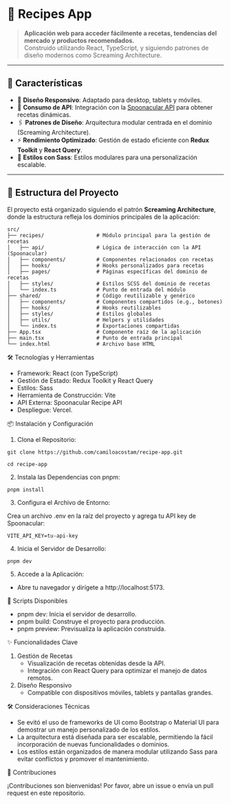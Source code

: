 # 🍴 Recipes App

> **Aplicación web para acceder fácilmente a recetas, tendencias del mercado y productos recomendados.**  
> Construido utilizando React, TypeScript, y siguiendo patrones de diseño modernos como Screaming Architecture.

---

## 🚀 Características

- 📱 **Diseño Responsivo**: Adaptado para desktop, tablets y móviles.
- 📡 **Consumo de API**: Integración con la [Spoonacular API](https://spoonacular.com/food-api/docs) para obtener recetas dinámicas.
- 🖇️ **Patrones de Diseño**: Arquitectura modular centrada en el dominio (Screaming Architecture).
- ⚡ **Rendimiento Optimizado**: Gestión de estado eficiente con **Redux Toolkit** y **React Query**.
- 🎨 **Estilos con Sass**: Estilos modulares para una personalización escalable.

---

## 📂 Estructura del Proyecto

El proyecto está organizado siguiendo el patrón **Screaming Architecture**, donde la estructura refleja los dominios principales de la aplicación:

```plaintext
src/
├── recipes/                 # Módulo principal para la gestión de recetas
│   ├── api/                 # Lógica de interacción con la API (Spoonacular)
│   ├── components/          # Componentes relacionados con recetas
│   ├── hooks/               # Hooks personalizados para recetas
│   ├── pages/               # Páginas específicas del dominio de recetas
│   ├── styles/              # Estilos SCSS del dominio de recetas
│   └── index.ts             # Punto de entrada del módulo
├── shared/                  # Código reutilizable y genérico
│   ├── components/          # Componentes compartidos (e.g., botones)
│   ├── hooks/               # Hooks reutilizables
│   ├── styles/              # Estilos globales
│   ├── utils/               # Helpers y utilidades
│   └── index.ts             # Exportaciones compartidas
├── App.tsx                  # Componente raíz de la aplicación
├── main.tsx                 # Punto de entrada principal
└── index.html               # Archivo base HTML
```

🛠️ Tecnologías y Herramientas

- Framework: React (con TypeScript)
- Gestión de Estado: Redux Toolkit y React Query
- Estilos: Sass
- Herramienta de Construcción: Vite
- API Externa: Spoonacular Recipe API
- Despliegue: Vercel.

📦 Instalación y Configuración

1. Clona el Repositorio:

```
git clone https://github.com/camiloacostam/recipe-app.git
```

```
cd recipe-app
```

2. Instala las Dependencias con pnpm:

```
pnpm install
```

3. Configura el Archivo de Entorno:

Crea un archivo .env en la raíz del proyecto y agrega tu API key de Spoonacular:

```
VITE_API_KEY=tu-api-key
```

4. Inicia el Servidor de Desarrollo:

```
pnpm dev
```

5. Accede a la Aplicación:

- Abre tu navegador y dirígete a http://localhost:5173.

📄 Scripts Disponibles

- pnpm dev: Inicia el servidor de desarrollo.
- pnpm build: Construye el proyecto para producción.
- pnpm preview: Previsualiza la aplicación construida.

✨ Funcionalidades Clave

1. Gestión de Recetas
   - Visualización de recetas obtenidas desde la API.
   - Integración con React Query para optimizar el manejo de datos remotos.
2. Diseño Responsivo
   - Compatible con dispositivos móviles, tablets y pantallas grandes.

🛠️ Consideraciones Técnicas

- Se evitó el uso de frameworks de UI como Bootstrap o Material UI para demostrar un manejo personalizado de los estilos.
- La arquitectura está diseñada para ser escalable, permitiendo la fácil incorporación de nuevas funcionalidades o dominios.
- Los estilos están organizados de manera modular utilizando Sass para evitar conflictos y promover el mantenimiento.

🤝 Contribuciones

¡Contribuciones son bienvenidas! Por favor, abre un issue o envía un pull request en este repositorio.
